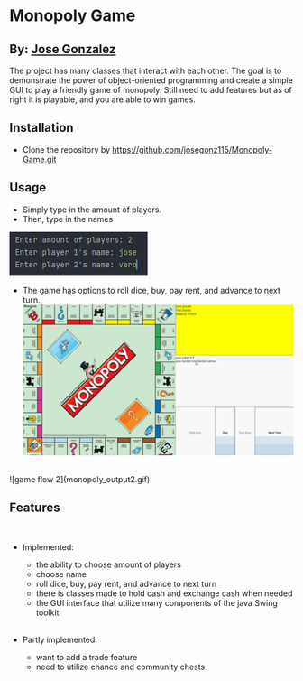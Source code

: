 # Monopoly Game
## By: <ins> Jose Gonzalez </ins>
The project has many classes that interact with each other. The goal is to demonstrate the power
of object-oriented programming and create a simple GUI to play a friendly game of monopoly. Still need to 
add features but as of right it is playable, and you are able to win games. 

## Installation

- Clone the repository by https://github.com/josegonz115/Monopoly-Game.git

## Usage
- Simply type in the amount of players.
- Then, type in the names

![input of players](monopolyInput.png)


- The game has options to roll dice, buy, pay rent, and advance to next turn. <br>
  ![game flow 1](monopoly_output.gif)
<br>
  ![game flow 2](monopoly_output2.gif)

## Features

<br>

- Implemented:
    - the ability to choose amount of players
    - choose name
    - roll dice, buy, pay rent, and advance to next turn
    - there is classes made to hold cash and exchange cash when needed
    - the GUI interface that utilize many components of the java Swing toolkit

  <br>

- Partly implemented:
    - want to add a trade feature
    - need to utilize chance and community chests